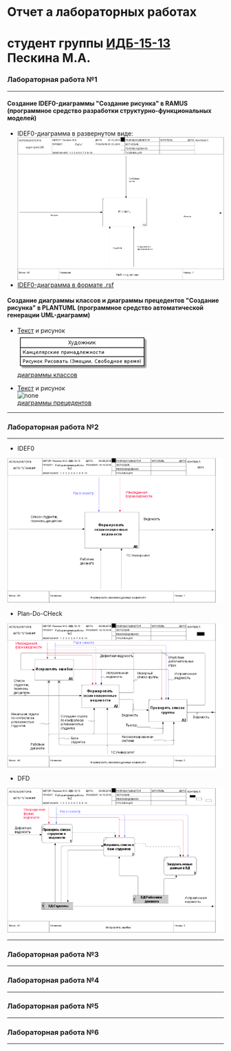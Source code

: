 # Отчет а лабораторных работах
# студент группы [ИДБ-15-13](https://github.com/stankin/design-2018/wiki/list-idb-15-13) Пескина М.А.

### Лабораторная работа №1
***

#### Создание IDEF0-диаграммы "Создание рисунка" в RAMUS (программное средство разработки структурно-функциональных моделей)

* IDEF0-диаграмма в развернутом виде:
![none](https://github.com/MPeskina/LAB2018/blob/master/model.png)
* [IDEF0-диаграмма в формате .rsf](https://github.com/MPeskina/LAB2018/blob/master/idef0.rsf)

#### Создание диаграммы классов и диаграммы прецедентов "Создание рисунка" в PLANTUML (программное средство автоматической генерации UML-диаграмм)
* [Текст](https://github.com/MPeskina/LAB2018/blob/master/uml1.txt) и рисунок<br>
![none](https://github.com/MPeskina/LAB2018/blob/master/%D0%B4%D0%B8%D0%B0%D0%B3%D1%80%D0%B0%D0%BC%D0%BC%D0%B0%20%D0%BA%D0%BB%D0%B0%D1%81%D1%81%D0%BE%D0%B2.png)<br>
[диаграммы классов](http://www.plantuml.com/plantuml/png/NP2zIWD158Nhp5DSKYdu434-XFMmEvWbansviy52XFn0AY6zbHQMGWoxCYJPzHNEVIDlt4Oi1ivyvznpXnd5od8rdtaJfqLvRzdEAFCsHdeqWx7DfdSSvcL-4tnWkfqKbJE3Q-Rmq9EnruW60-UE_w8dqxSCyIvhrEZmXHO9Xo7PIF-XBYEyO8TMDcXmbAqiP8c3UWtXMnOgMhLh7DK-3tMob1MImIkIolKPQKz_LRd7JbRoJ1Vum4dJ6oIaAyAREXq-zTI_8rg_r_e69zbUwgidHUueApZppenScUlF_000)

* [Текст](https://github.com/MPeskina/LAB2018/blob/master/uml2.txt) и рисунок<br>
![none](http://www.plantuml.com/plantuml/png/fL4_IyD059zxd-AHIOU27q2agNCWc_EHd6recfEx2mvMQ2fq4hgAauku5caqL1A_mdlVoDUaXUmEnpr-VtxtUzp8EcbSFa-5dINPdJHo3Z9osi2368nbD9iOdMVnjKuPkfacJec1Ruo-xv1noX8MQXChquSUUtcvLP6qwj-9gRfru3IOP39r42T6HIxHcUZwXXSWBNZuWIN-O8EVVE-z8naSoHVynbqhg6ZZdPmTzqvFp3NuXJLMFMl7lk8MQreVlBIX9HMuPrK9-4jB7cgcTnnRjlQ62bfXvOdJwduNyiRF5cstBQtesHCX38TmvfyBFeSn4Bp6vOAdK0GCBAwukXYfBEOl-WC0)<br>
[диаграммы прецедентов](http://www.plantuml.com/plantuml/png/fL4_IyD059zxd-AHIOU27q2agNCWc_EHd6recfEx2mvMQ2fq4hgAauku5caqL1A_mdlVoDUaXUmEnpr-VtxtUzp8EcbSFa-5dINPdJHo3Z9osi2368nbD9iOdMVnjKuPkfacJec1Ruo-xv1noX8MQXChquSUUtcvLP6qwj-9gRfru3IOP39r42T6HIxHcUZwXXSWBNZuWIN-O8EVVE-z8naSoHVynbqhg6ZZdPmTzqvFp3NuXJLMFMl7lk8MQreVlBIX9HMuPrK9-4jB7cgcTnnRjlQ62bfXvOdJwduNyiRF5cstBQtesHCX38TmvfyBFeSn4Bp6vOAdK0GCBAwukXYfBEOl-WC0)
***

### Лабораторная работа №2
***
* IDEF0

![none](https://github.com/MPeskina/LAB2018/blob/master/01_A0.png)

* Plan-Do-CHeck

![none](https://github.com/MPeskina/LAB2018/blob/master/02_A0.png)

* DFD

![none](https://github.com/MPeskina/LAB2018/blob/master/03_A1.png)

***
### Лабораторная работа №3
***

### Лабораторная работа №4
***

### Лабораторная работа №5
***

### Лабораторная работа №6
***
